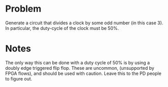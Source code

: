 # Problem

Generate a circuit that divides a clock by some odd number (in this
case 3). In particular, the duty-cycle of the clock must be 50%.

# Notes

The only way this can be done with a duty cycle of 50% is by using a
doubly edge triggered flip flop. These are uncommon, (unsupported by
FPGA flows), and should be used with caution. Leave this to the PD
people to figure out.
